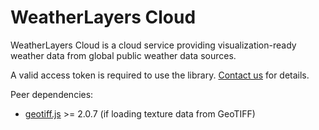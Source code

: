 # WeatherLayers Cloud

WeatherLayers Cloud is a cloud service providing visualization-ready weather data from global public weather data sources.

A valid access token is required to use the library. [Contact us](mailto:support@weatherlayers.com) for details.

Peer dependencies:

* [geotiff.js](https://github.com/geotiffjs/geotiff.js/) >= 2.0.7 (if loading texture data from GeoTIFF)


